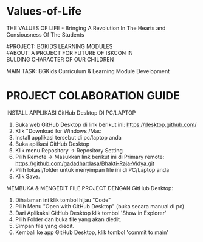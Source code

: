# Values-of-Life

THE VALUES OF LIFE - 
Bringing A Revolution In The Hearts and Consiousness Of The Students


#PROJECT: BGKIDS LEARNING MODULES  
#ABOUT:
A PROJECT FOR FUTURE OF ISKCON IN  
BULDING CHARACTER OF OUR CHILDREN


MAIN TASK: BGKids Curriculum & Learning Module Development


PROJECT COLABORATION GUIDE
==========================
INSTALL APPLIKASI GitHub Desktop DI PC/LAPTOP

1. Buka web GitHub Desktop di link berikut ini: https://desktop.github.com/
2. Klik "Download for Windows /Mac
3. Install applikasi tersebut di pc/laptop anda 
4. Buka aplikasi GitHub Desktop
5. Klik menu Repository -> Repository Setting
6. Pilih Remote -> Masukkan link berikut ini di Primary remote: https://github.com/gadadhardasa/Bhakti-Raja-Vidya.git
7. Pilih lokasi/folder untuk menyimpan file ini di PC/Laptop anda
8. Klik Save.


MEMBUKA & MENGEDIT FILE PROJECT DENGAN GitHub Desktop:
1. Dihalaman ini klik tombol hijau "Code" 
2. Pilih Menu "Open with GitHub Desktop" (buka secara manual di pc)
3. Dari Aplikaksi GitHub Desktop klik tombol 'Show in Explorer'
4. Pilih Folder dan buka file yang akan diedit. 
5. Simpan file yang diedit.
6. Kembali ke app GitHub Desktop, klik tombol 'commit to main'

